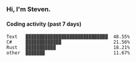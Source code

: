 ### Hi, I'm Steven.

#### Coding activity (past 7 days)
```
Text   ▓▓▓▓▓▓▓▓▓▓▓▓▓▓▓▓▓▓▓▓▓▓▓▓▓▓▓▓▓▓  48.55%
C#     ▓▓▓▓▓▓▓▓▓▓▓▓▓                   21.56%
Rust   ▓▓▓▓▓▓▓▓▓▓▓                     18.21%
other  ▓▓▓▓▓▓▓                         11.67%
```
